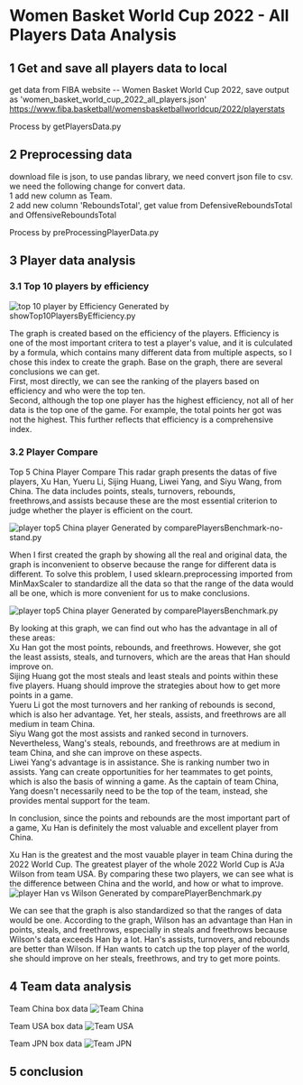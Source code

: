# Women Basket World Cup 2022 - All Players Data Analysis

## 1 Get and save all players data to local
   get data from FIBA website -- Women Basket World Cup 2022, save output as 'women_basket_world_cup_2022_all_players.json'  
   https://www.fiba.basketball/womensbasketballworldcup/2022/playerstats
   
  Process by getPlayersData.py


## 2 Preprocessing data
   download file is json, to use pandas library, we need convert json file to csv.\
   we need the following change for convert data.\
   1 add new column as Team.\
   2 add new column 'ReboundsTotal', get value from DefensiveReboundsTotal and OffensiveReboundsTotal

Process by preProcessingPlayerData.py

## 3 Player data analysis
### 3.1 Top 10 players by efficiency 
![top 10 player by Efficiency](chart/top10playerByEfficiency.svg)
Generated by showTop10PlayersByEfficiency.py

The graph is created based on the efficiency of the players. Efficiency is one of the most important critera to 
test a player's value, and it is culculated by a formula, which contains many different data from multiple aspects, 
so I chose this index to create the graph. Base on the graph, there are several conclusions we can get.\
First, most directly, we can see the ranking of the players based on efficiency and who were the top ten. \
Second, although the top one player has the highest efficiency, not all of her data is the top one of the game. For example, 
the total points her got was not the highest. This further reflects that efficiency is a comprehensive index.


### 3.2 Player Compare 
Top 5 China Player Compare
This radar graph presents the datas of five players, Xu Han, Yueru Li, Sijing Huang, Liwei Yang, and Siyu Wang, from China.
The data includes points, steals, turnovers, rebounds, freethrows,and assists because these are the most essential 
criterion to judge whether the player is efficient on the court. 

![player top5 China player](chart/chinaPlayerBenchmarkTop5-no-stand.svg)
Generated by comparePlayersBenchmark-no-stand.py

When I first created the graph by showing all the real and original data, the graph is inconvenient to observe 
because the range for different data is different. To solve this problem, I used sklearn.preprocessing imported from
MinMaxScaler to standardize all the data so that the range of the data would all be one, which is more convenient for us
to make conclusions.

![player top5 China player](chart/chinaPlayerBenchmarkTop5.svg)
Generated by comparePlayersBenchmark.py

By looking at this graph, we can find out who has the advantage in all of these areas: \
Xu Han got the most points, rebounds, and freethrows. However, she got the least assists, steals, and turnovers, which are
the areas that Han should improve on.\
Sijing Huang got the most steals and least steals and points within these five players. Huang should improve the strategies 
about how to get more points in a game.\
Yueru Li got the most turnovers and her ranking of rebounds is second, which is also her advantage. Yet, her steals,
assists, and freethrows are all medium in team China.\
Siyu Wang got the most assists and ranked second in turnovers. Nevertheless, Wang's steals, rebounds, and freethrows
are at medium in team China, and she can improve on these aspects.\
Liwei Yang's advantage is in assistance. She is ranking number two in assists. Yang can create opportunities for her
teammates to get points, which is also the basis of winning a game. As the captain of team China, Yang doesn't necessarily
need to be the top of the team, instead, she provides mental support for the team.

In conclusion, since the points and rebounds are the most important part of a game, Xu Han is definitely the most 
valuable and excellent player from China.


Xu Han is the greatest and the most vauable player in team China during the 2022 World Cup. The greatest player of the
whole 2022 World Cup is A'Ja Wilson from team USA. By comparing these two players, we can see what is the difference
between China and the world, and how or what to improve.
![player Han vs Wilson](chart/playerBenchmarkHanVsWilson.svg)
Generated by comparePlayerBenchmark.py

We can see that the graph is also standardized so that the ranges of data would be one.
According to the graph, Wilson has an advantage than Han in points, steals, and freethrows, especially in steals and 
freethrows because Wilson's data exceeds Han by a lot. Han's assists, turnovers, and rebounds are better than Wilson.
If Han wants to catch up the top player of the world, she should improve on her steals, freethrows, and try to get more 
points.


## 4 Team data analysis
Team China box data
![Team China](chart/teamCHNBenchmark.svg)

Team USA box data
![Team USA](chart/teamUSABenchmark.svg)

Team JPN box data
![Team JPN](chart/teamJPNBenchmark.svg)

## 5 conclusion

